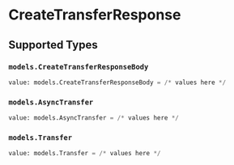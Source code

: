 # CreateTransferResponse


## Supported Types

### `models.CreateTransferResponseBody`

```python
value: models.CreateTransferResponseBody = /* values here */
```

### `models.AsyncTransfer`

```python
value: models.AsyncTransfer = /* values here */
```

### `models.Transfer`

```python
value: models.Transfer = /* values here */
```

